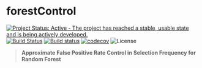 # forestControl

[![Project Status: Active - The project has reached a stable, usable state and is being actively developed.](http://www.repostatus.org/badges/latest/active.svg)](http://www.repostatus.org/#active) [![Build Status](https://travis-ci.org/wilsontom/forestControl.svg?branch=master)](https://travis-ci.org/wilsontom/forestControl) [![Build status](https://ci.appveyor.com/api/projects/status/5ib1y4o1vqo8x12l/branch/master?svg=true)](https://ci.appveyor.com/project/wilsontom/forestcontrol/branch/master) [![codecov](https://codecov.io/gh/wilsontom/forestControl/branch/master/graph/badge.svg)](https://codecov.io/gh/wilsontom/forestControl) ![License](https://img.shields.io/badge/license-MIT-blue.svg "MIT")

> __Approximate False Positive Rate Control in Selection Frequency for Random Forest__
